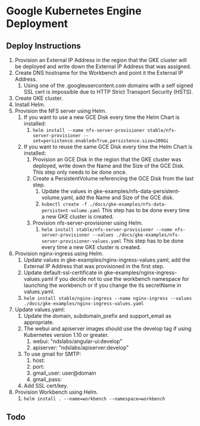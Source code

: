 Google Kubernetes Engine Deployment
===================================

Deploy Instructions
-------------------

1. Provision an External IP Address in the region that the GKE cluster will be 
deployed and write down the External IP Address that was assigned. 
1. Create DNS hostname for the Workbench and point it the External IP Address. 
    1. Using one of the .googleusercontent.com domains with a self signed SSL cert is 
    impossible due to HTTP Strict Transport Security (HSTS).  
1. Create GKE cluster.
1. Install Helm.
1. Provision the NFS server using Helm.
    1. If you want to use a new GCE Disk every time the Helm Chart is installed:
        1. `helm install --name nfs-server-provisioner stable/nfs-server-provisioner --set=persistence.enabled=True,persistence.size=200Gi`
    1. If you want to reuse the same GCE Disk every time the Helm Chart is installed:
        1. Provision an GCE Disk in the region that the GKE cluster was deployed, write down the Name and the Size of the GCE Disk. This step only needs to be done once.
        1. Create a PersistentVolume referencing the GCE Disk from the last step.
            1. Update the values in gke-examples/nfs-data-persistent-volume.yaml, add the Name and Size of the GCE disk. 
            1. `kubectl create -f ./docs/gke-examples/nfs-data-persistent-volume.yaml` This step has to be done every time a new GKE cluster is created.
        1. Provision nfs-server-provisioner using Helm.  
            1. `helm install stable/nfs-server-provisioner --name nfs-server-provisioner --values ./docs/gke-examples/nfs-server-provisioner-values.yaml` This step has to be done every time a new GKE cluster is created.
1. Provision nginx-ingress using Helm.
    1. Update values in gke-examples/nginx-ingress-values.yaml, add the External IP Address that was provisioned in the first step. 
    1. Update default-ssl-certificate in gke-examples/nginx-ingress-values.yaml if you decide not to use the workbench namespace for launching the workbench or if you change the tls secretName in values.yaml.
    1. `helm install stable/nginx-ingress --name nginx-ingress --values ./docs/gke-examples/nginx-ingress-values.yaml`
1. Update values.yaml:
    1. Update the domain, subdomain_prefix and support_email as appropriate.
    1. The webui and apiserver images should use the develop tag if using Kubernetes 
    version 1.10 or greater.
        1. webui: "ndslabs/angular-ui:develop"
        1. apiserver: "ndslabs/apiserver:develop" 
    1. To use gmail for SMTP:
        1. host: 
        1. port: 
        1. gmail_user: user@domain
        1. gmail_pass: <app password>        
    1. Add SSL cert/key.
1. Provision Workbench using Helm.
    1. `helm install . --name=workbench --namespace=workbench`


Todo
----
